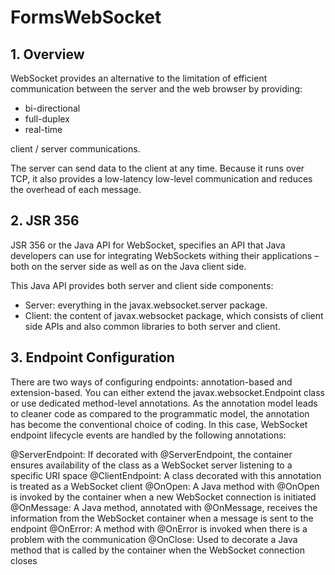 # FormsWebSocket
## 1. Overview
WebSocket provides an alternative to the limitation of efficient communication
between the server and the web browser by providing:

- bi-directional 
- full-duplex 
- real-time

client / server communications. 

The server can send data to the client at any time. Because it runs over TCP, it also provides a low-latency low-level communication and 
reduces the overhead of each message.
## 2. JSR 356
JSR 356 or the Java API for WebSocket, specifies an API that Java developers can use for integrating WebSockets withing their applications – both on the server side as well as on the Java client side.

This Java API provides both server and client side components:

- Server: everything in the javax.websocket.server package.
- Client: the content of javax.websocket package, which consists of client side APIs and also common libraries to both server and client.
## 3. Endpoint Configuration
There are two ways of configuring endpoints: annotation-based and extension-based. You can either extend the javax.websocket.Endpoint class or use dedicated method-level annotations. As the annotation model leads to cleaner code as compared to the programmatic model, the annotation has become the conventional choice of coding. In this case, WebSocket endpoint lifecycle events are handled by the following annotations:

@ServerEndpoint: If decorated with @ServerEndpoint, the container ensures availability of the class as a WebSocket server listening to a specific URI space
@ClientEndpoint: A class decorated with this annotation is treated as a WebSocket client
@OnOpen: A Java method with @OnOpen is invoked by the container when a new WebSocket connection is initiated
@OnMessage: A Java method, annotated with @OnMessage, receives the information from the WebSocket container when a message is sent to the endpoint
@OnError: A method with @OnError is invoked when there is a problem with the communication
@OnClose: Used to decorate a Java method that is called by the container when the WebSocket connection closes
